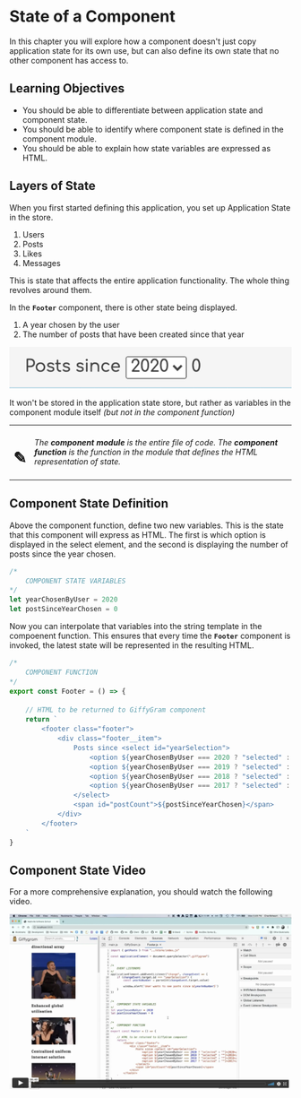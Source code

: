 # State of a Component

In this chapter you will explore how a component doesn't just copy application state for its own use, but can also define its own state that no other component has access to.

## Learning Objectives

* You should be able to differentiate between application state and component state.
* You should be able to identify where component state is defined in the component module.
* You should be able to explain how state variables are expressed as HTML.

## Layers of State

When you first started defining this application, you set up Application State in the store.

1. Users
1. Posts
1. Likes
1. Messages

This is state that affects the entire application functionality. The whole thing revolves around them.

In the **`Footer`** component, there is other state being displayed.

1. A year chosen by the user
1. The number of posts that have been created since that year

![](./images/giffygram-footer-state.png)

It won't be stored in the application state store, but rather as variables in the component module itself _(but not in the component function)_

| | |
|:---:|:---|
| <h1>&#x270e;</h1> |  _The **component module** is the entire file of code. The **component function** is the function in the module that defines the HTML representation of state._ |

## Component State Definition

Above the component function, define two new variables. This is the state that this component will express as HTML. The first is which option is displayed in the select element, and the second is displaying the number of posts since the year chosen.

```js
/*
    COMPONENT STATE VARIABLES
*/
let yearChosenByUser = 2020
let postSinceYearChosen = 0
```

Now you can interpolate that variables into the string template in the compoenent function. This ensures that every time the **`Footer`** component is invoked, the latest state will be represented in the resulting HTML.

```js
/*
    COMPONENT FUNCTION
*/
export const Footer = () => {

    // HTML to be returned to GiffyGram component
    return `
        <footer class="footer">
            <div class="footer__item">
                Posts since <select id="yearSelection">
                    <option ${yearChosenByUser === 2020 ? "selected" : ""}>2020</option>
                    <option ${yearChosenByUser === 2019 ? "selected" : ""}>2019</option>
                    <option ${yearChosenByUser === 2018 ? "selected" : ""}>2018</option>
                    <option ${yearChosenByUser === 2017 ? "selected" : ""}>2017</option>
                </select>
                <span id="postCount">${postSinceYearChosen}</span>
            </div>
        </footer>
    `
}
```

## Component State Video

For a more comprehensive explanation, you should watch the following video.

[<img src="./images/giffygram-component-state-video.png" width="600px" />](https://vimeo.com/515571465)
